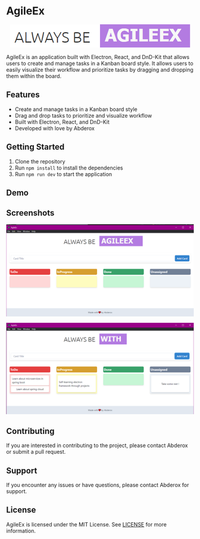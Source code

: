 # AgileEx

<p
    align="center"
>
    <img src="./github/logo.png" />

</p>


AgileEx is an application built with Electron, React, and DnD-Kit that allows users to create and manage tasks in a Kanban board style. It allows users to easily visualize their workflow and prioritize tasks by dragging and dropping them within the board.

## Features
- Create and manage tasks in a Kanban board style
- Drag and drop tasks to prioritize and visualize workflow
- Built with Electron, React, and DnD-Kit
- Developed with love by Abderox

## Getting Started
1. Clone the repository
2. Run `npm install` to install the dependencies
3. Run `npm run dev` to start the application

## Demo

## Screenshots

<p
    align="center"
>
    <img src="./github/1.png"  />

</p>

<p
    align="center"
>
    <img src="./github/2.png"  />

</p>

## Contributing
If you are interested in contributing to the project, please contact Abderox or submit a pull request.

## Support
If you encounter any issues or have questions, please contact Abderox for support.

## License
AgileEx is licensed under the MIT License. See [LICENSE](license.txt) for more information.
